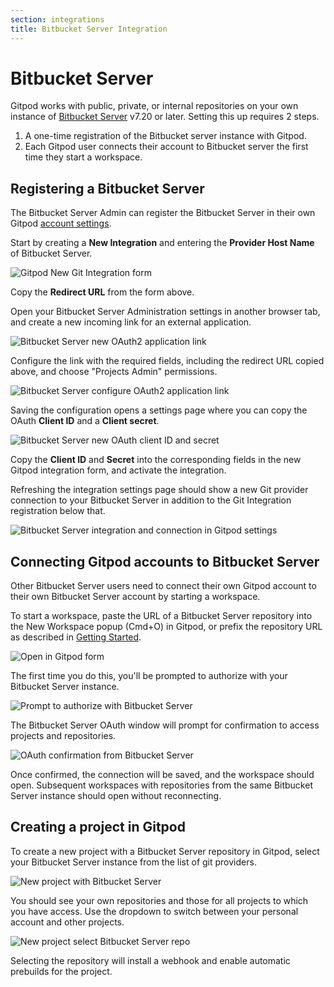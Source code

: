```yaml
---
section: integrations
title: Bitbucket Server Integration
---
```


<script context="module">
  export const prerender = true;
</script>

# Bitbucket Server

Gitpod works with public, private, or internal repositories on your own instance of [Bitbucket Server](https://bitbucket.org/product/guides/getting-started/overview#bitbucket-software-hosting-options) v7.20 or later. Setting this up requires 2 steps.

1. A one-time registration of the Bitbucket server instance with Gitpod.
2. Each Gitpod user connects their account to Bitbucket server the first time they start a workspace.

## Registering a Bitbucket Server

The Bitbucket Server Admin can register the Bitbucket Server in their own Gitpod [account settings](https://gitpod.io/integrations).

Start by creating a **New Integration** and entering the **Provider Host Name** of Bitbucket Server.

![Gitpod New Git Integration form](../../../static/images/integrations/bbs-new-integration.png)

Copy the **Redirect URL** from the form above.

Open your Bitbucket Server Administration settings in another browser tab, and create a new incoming link for an external application.

![Bitbucket Server new OAuth2 application link](../../../static/images/integrations/bbs-new-incoming-link.png)

Configure the link with the required fields, including the redirect URL copied above, and choose "Projects Admin" permissions.

![Bitbucket Server configure OAuth2 application link](../../../static/images/integrations/bbs-configure-incoming-link.png)

Saving the configuration opens a settings page where you can copy the OAuth **Client ID** and a **Client secret**.

![Bitbucket Server new OAuth client ID and secret](../../../static/images/integrations/bbs-oauth-client-id-and-secret.png)

Copy the **Client ID** and **Secret** into the corresponding fields in the new Gitpod integration form, and activate the integration.

Refreshing the integration settings page should show a new Git provider connection to your Bitbucket Server in addition to the Git Integration registration below that.

![Bitbucket Server integration and connection in Gitpod settings](../../../static/images/integrations/bbs-integration-and-connection.png)

## Connecting Gitpod accounts to Bitbucket Server

Other Bitbucket Server users need to connect their own Gitpod account to their own Bitbucket Server account by starting a workspace.

To start a workspace, paste the URL of a Bitbucket Server repository into the New Workspace popup (Cmd+O) in Gitpod, or prefix the repository URL as described in [Getting Started](/docs/getting-started).

![Open in Gitpod form](../../../static/images/integrations/bbs-open-in-gitpod.png)

The first time you do this, you'll be prompted to authorize with your Bitbucket Server instance.

![Prompt to authorize with Bitbucket Server](../../../static/images/integrations/bbs-auth-prompt.png)

The Bitbucket Server OAuth window will prompt for confirmation to access projects and repositories.

![OAuth confirmation from Bitbucket Server](../../../static/images/integrations/bbs-oauth-popup.png)

Once confirmed, the connection will be saved, and the workspace should open. Subsequent workspaces with repositories from the same Bitbucket Server instance should open without reconnecting.

## Creating a project in Gitpod

To create a new project with a Bitbucket Server repository in Gitpod, select your Bitbucket Server instance from the list of git providers.

![New project with Bitbucket Server](../../../static/images/integrations/bbs-new-project.png)

You should see your own repositories and those for all projects to which you have access. Use the dropdown to switch between your personal account and other projects.

![New project select Bitbucket Server repo](../../../static/images/integrations/bbs-new-project-select-repo.png)

Selecting the repository will install a webhook and enable automatic prebuilds for the project.

